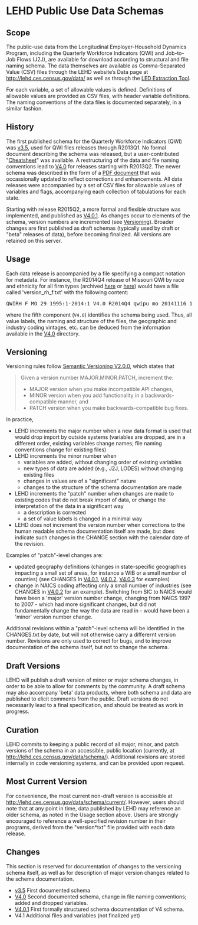 # LEHD Public Use Data Schemas

## Scope
The public-use data from the Longitudinal Employer-Household Dynamics Program, including the Quarterly Workforce Indicators (QWI) and Job-to-Job Flows (J2J), are available for download according to structural and file naming schema. The data themselves are available as Comma-Separated Value (CSV) files through the LEHD website’s Data page at http://lehd.ces.census.gov/data/ as well as through the [LED Extraction Tool](http://ledextract.ces.census.gov/).

For each variable, a set of allowable values is defined. Definitions of allowable values are provided as CSV files, with header variable definitions. The naming conventions of the data files is documented separately, in a similar fashion.

## History
The first published schema for the Quarterly Workforce Indicators (QWI) was [v3.5](v3.5), used for QWI files releases through R2013Q1. No formal document describing the schema was released, but a user-contributed "[Cheatsheet](v3.5/QWI-cheatsheet.txt)" was available. A restructuring of the data and file naming conventions lead to [V4.0](V4.0) for releases starting with R2013Q2. The newer schema was described in the form of a [PDF document](V4.0/QWIPU_Data_Schema.pdf) that was occassionally updated to reflect corrections and enhancements. All data releases were accompanied by a set of CSV files for allowable values of variables and flags, accompanying each collection of tabulations for each state.

Starting with release R2015Q2, a more formal and flexible structure was implemented, and published as [V4.0.1](V4.0.1). As changes occur to elements of the schema, version numbers are incremented (see [Versioning](#Versioning)). Broader changes are first published as draft schemas (typically used by draft or "beta" releases of data), before becoming finalized. All versions are retained on this server.

## Usage
Each data release is accompanied by a file specifying a compact notation for metadata. For instance, the R2014Q4 release of Missouri QWI by race and ethnicity for all firm types (archived [here](http://download.vrdc.cornell.edu/qwipu/R2014Q4/mo/rh/f/) or [here](http://lehd.ces.census.gov/pub/mo/R2014Q4/DVD-rh_f/)) would have a file called 'version_rh_f.txt' with the following content:
<pre>
QWIRH_F MO 29 1995:1-2014:1 V4.0 R2014Q4 qwipu_mo_20141116_1406
</pre>
where the fifth component (<code>V4.0</code>) identifies the schema being used. Thus, all value labels, the naming and structure of the files, the geographic and industry coding vintages, etc. can be deduced from the information available in the [V4.0](V4.0) directory.

## Versioning
Versioning rules follow [Semantic Versioning V2.0.0](http://semver.org/spec/v2.0.0.html), which states that

> Given a version number MAJOR.MINOR.PATCH, increment the:
>
> * MAJOR version when you make incompatible API changes,
> * MINOR version when you add functionality in a backwards-compatible manner, and
> * PATCH version when you make backwards-compatible bug fixes.

In practice,

* LEHD increments the major number when a new data format is used that would drop import by outside systems (variables are dropped, are in a different order, existing variables change names; file naming conventions change for existing files)
* LEHD increments the minor number when
  - variables are added, without changing order of existing variables
  - new types of data are added (e.g., J2J, LODES) without changing existing files
  - changes in values are of a "significant" nature
  - changes to the structure of the schema documentation are made
* LEHD increments the "patch" number when changes are made to existing codes that do not break import of data, or change the interpretation of the data in a significant way
  - a description is corrected
  - a set of value labels is changed in a minimal way
* LEHD does not increment the version number when corrections to the human readable schema documentation itself are made, but does indicate such changes in the CHANGE section with the calendar date of the revision.

Examples of "patch"-level changes are:
* updated geography definitions (changes in state-specific geographies impacting a small set of areas, for instance a WIB or a small number of counties) (see CHANGES in [V4.0.1](V4.0.1/CHANGES.txt), [V4.0.2](V4.0.2/CHANGES.txt), [V4.0.3](V4.0.3/CHANGES.txt) for examples)
* change in NAICS coding affecting only a small number of industries (see CHANGES in [V4.0.2](V4.0.2/CHANGES.txt) for an example). Switching from SIC to NAICS would have been a 'major' version number change, changing from NAICS 1997 to 2007 - which had more significant changes, but did not fundamentally change the way the data are read in - would have been a 'minor' version number change.

Additional revisions within a "patch"-level schema will be identified in the CHANGES.txt by date, but will not otherwise carry a differernt version number. Revisions are only used to correct for bugs, and to improve documentation of the schema itself, but not to change the schema.

## Draft Versions
LEHD will publish a draft version of minor or major schema changes, in order to be able to allow for comments by the community. A draft schema may also accompany 'beta' data products, where both schema and data are published to elicit comments from the public. Draft versions do not necessarily lead to a final specification, and should be treated as work in progress.

## Curation
LEHD commits to keeping a public record of all major, minor, and patch versions of the schema in an accessible, public location (currently, at http://lehd.ces.census.gov/data/schema/). Additional revisions are stored internally in code versioning systems, and can be provided upon request.

## Most Current Version
For convenience, the most current non-draft version is accessible at http://lehd.ces.census.gov/data/schema/current/. However, users should note that at any point in time, data published by LEHD may reference an older schema, as noted in the Usage section above. Users are strongly encouraged to reference a well-specified revision number in their programs, derived from the "version*txt" file provided with each data release.


## Changes
This section is reserved for documentation of changes to the versioning schema itself, as well as for description of major version changes related to the schema documentation.

* [v3.5](v3.5) First documented schema
* [V4.0](V4.0) Second documented schema, change in file naming conventions; added and dropped variables.
* [V4.0.1](V4.0.1) First formally structured schema documentation of V4 schema.
* V4.1 Additional files and variables (not finalized yet)
